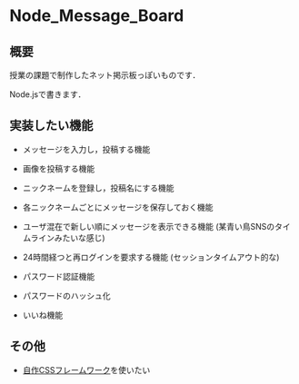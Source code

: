 # Node_Message_Board

## 概要
授業の課題で制作したネット掲示板っぽいものです．

Node.jsで書きます．

## 実装したい機能
- メッセージを入力し，投稿する機能

- 画像を投稿する機能

- ニックネームを登録し，投稿名にする機能

- 各ニックネームごとにメッセージを保存しておく機能

- ユーザ混在で新しい順にメッセージを表示できる機能 (某青い鳥SNSのタイムラインみたいな感じ)

- 24時間経つと再ログインを要求する機能 (セッションタイムアウト的な)

- パスワード認証機能

- パスワードのハッシュ化

- いいね機能

## その他
- [自作CSSフレームワーク](https://www.github.com/zawataku/zawataku_framework)を使いたい